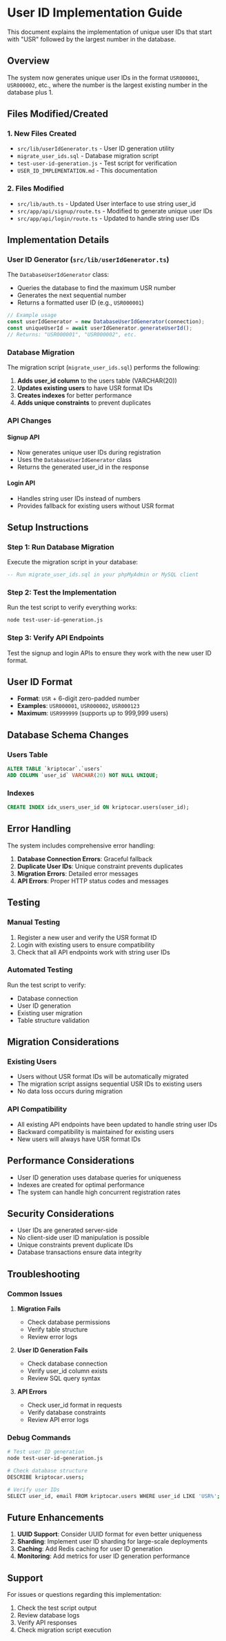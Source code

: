 # User ID Implementation Guide

This document explains the implementation of unique user IDs that start with "USR" followed by the largest number in the database.

## Overview

The system now generates unique user IDs in the format `USR000001`, `USR000002`, etc., where the number is the largest existing number in the database plus 1.

## Files Modified/Created

### 1. New Files Created

- `src/lib/userIdGenerator.ts` - User ID generation utility
- `migrate_user_ids.sql` - Database migration script
- `test-user-id-generation.js` - Test script for verification
- `USER_ID_IMPLEMENTATION.md` - This documentation

### 2. Files Modified

- `src/lib/auth.ts` - Updated User interface to use string user_id
- `src/app/api/signup/route.ts` - Modified to generate unique user IDs
- `src/app/api/login/route.ts` - Updated to handle string user IDs

## Implementation Details

### User ID Generator (`src/lib/userIdGenerator.ts`)

The `DatabaseUserIdGenerator` class:
- Queries the database to find the maximum USR number
- Generates the next sequential number
- Returns a formatted user ID (e.g., `USR000001`)

```typescript
// Example usage
const userIdGenerator = new DatabaseUserIdGenerator(connection);
const uniqueUserId = await userIdGenerator.generateUserId();
// Returns: "USR000001", "USR000002", etc.
```

### Database Migration

The migration script (`migrate_user_ids.sql`) performs the following:

1. **Adds user_id column** to the users table (VARCHAR(20))
2. **Updates existing users** to have USR format IDs
3. **Creates indexes** for better performance
4. **Adds unique constraints** to prevent duplicates

### API Changes

#### Signup API
- Now generates unique user IDs during registration
- Uses the `DatabaseUserIdGenerator` class
- Returns the generated user_id in the response

#### Login API
- Handles string user IDs instead of numbers
- Provides fallback for existing users without USR format

## Setup Instructions

### Step 1: Run Database Migration

Execute the migration script in your database:

```sql
-- Run migrate_user_ids.sql in your phpMyAdmin or MySQL client
```

### Step 2: Test the Implementation

Run the test script to verify everything works:

```bash
node test-user-id-generation.js
```

### Step 3: Verify API Endpoints

Test the signup and login APIs to ensure they work with the new user ID format.

## User ID Format

- **Format**: `USR` + 6-digit zero-padded number
- **Examples**: `USR000001`, `USR000002`, `USR000123`
- **Maximum**: `USR999999` (supports up to 999,999 users)

## Database Schema Changes

### Users Table
```sql
ALTER TABLE `kriptocar`.`users` 
ADD COLUMN `user_id` VARCHAR(20) NOT NULL UNIQUE;
```

### Indexes
```sql
CREATE INDEX idx_users_user_id ON kriptocar.users(user_id);
```

## Error Handling

The system includes comprehensive error handling:

1. **Database Connection Errors**: Graceful fallback
2. **Duplicate User IDs**: Unique constraint prevents duplicates
3. **Migration Errors**: Detailed error messages
4. **API Errors**: Proper HTTP status codes and messages

## Testing

### Manual Testing
1. Register a new user and verify the USR format ID
2. Login with existing users to ensure compatibility
3. Check that all API endpoints work with string user IDs

### Automated Testing
Run the test script to verify:
- Database connection
- User ID generation
- Existing user migration
- Table structure validation

## Migration Considerations

### Existing Users
- Users without USR format IDs will be automatically migrated
- The migration script assigns sequential USR IDs to existing users
- No data loss occurs during migration

### API Compatibility
- All existing API endpoints have been updated to handle string user IDs
- Backward compatibility is maintained for existing users
- New users will always have USR format IDs

## Performance Considerations

- User ID generation uses database queries for uniqueness
- Indexes are created for optimal performance
- The system can handle high concurrent registration rates

## Security Considerations

- User IDs are generated server-side
- No client-side user ID manipulation is possible
- Unique constraints prevent duplicate IDs
- Database transactions ensure data integrity

## Troubleshooting

### Common Issues

1. **Migration Fails**
   - Check database permissions
   - Verify table structure
   - Review error logs

2. **User ID Generation Fails**
   - Check database connection
   - Verify user_id column exists
   - Review SQL query syntax

3. **API Errors**
   - Check user_id format in requests
   - Verify database constraints
   - Review API error logs

### Debug Commands

```bash
# Test user ID generation
node test-user-id-generation.js

# Check database structure
DESCRIBE kriptocar.users;

# Verify user IDs
SELECT user_id, email FROM kriptocar.users WHERE user_id LIKE 'USR%';
```

## Future Enhancements

1. **UUID Support**: Consider UUID format for even better uniqueness
2. **Sharding**: Implement user ID sharding for large-scale deployments
3. **Caching**: Add Redis caching for user ID generation
4. **Monitoring**: Add metrics for user ID generation performance

## Support

For issues or questions regarding this implementation:
1. Check the test script output
2. Review database logs
3. Verify API responses
4. Check migration script execution
